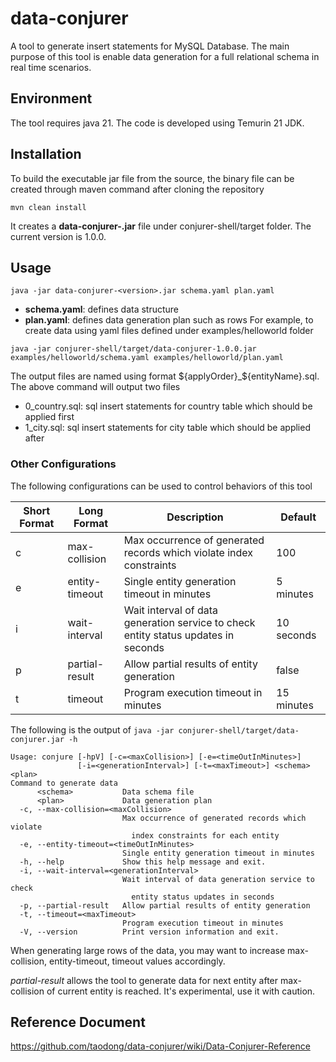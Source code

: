 # data-conjurer
A tool to generate insert statements for MySQL Database. The main purpose of this tool is enable data generation for a full relational schema in real time scenarios.
## Environment
The tool requires java 21. The code is developed using Temurin 21 JDK.
## Installation
To build the executable jar file from the source, the binary file can be created through maven command after cloning the repository
```shell
mvn clean install
```
It creates a **data-conjurer-<version>.jar** file under conjurer-shell/target folder. The current version is 1.0.0.
## Usage
```shell
java -jar data-conjurer-<version>.jar schema.yaml plan.yaml 
```
- **schema.yaml**: defines data structure
- **plan.yaml**: defines data generation plan such as rows
For example, to create data using yaml files defined under examples/helloworld folder
```shell
java -jar conjurer-shell/target/data-conjurer-1.0.0.jar examples/helloworld/schema.yaml examples/helloworld/plan.yaml
```
The output files are named using format ${applyOrder}_${entityName}.sql.
The above command will output two files
- 0_country.sql: sql insert statements for country table which should be applied first 
- 1_city.sql: sql insert statements for city table which should be applied after
### Other Configurations
The following configurations can be used to control behaviors of this tool

| Short Format | Long Format    | Description                                                                        | Default    |
|--------------|----------------|------------------------------------------------------------------------------------|------------|
| c            | max-collision  | Max occurrence of generated records which violate index constraints                | 100        |
| e            | entity-timeout | Single entity generation timeout in minutes                                        | 5 minutes  |
| i            | wait-interval  | Wait interval of data generation service to check entity status updates in seconds | 10 seconds |
| p            | partial-result | Allow partial results of entity generation                                         | false      |
| t            | timeout        | Program execution timeout in minutes                                               | 15 minutes |

The following is the output of `java -jar conjurer-shell/target/data-conjurer.jar -h`
```shell
Usage: conjure [-hpV] [-c=<maxCollision>] [-e=<timeOutInMinutes>]
               [-i=<generationInterval>] [-t=<maxTimeout>] <schema> <plan>
Command to generate data
      <schema>           Data schema file
      <plan>             Data generation plan
  -c, --max-collision=<maxCollision>
                         Max occurrence of generated records which violate
                           index constraints for each entity
  -e, --entity-timeout=<timeOutInMinutes>
                         Single entity generation timeout in minutes
  -h, --help             Show this help message and exit.
  -i, --wait-interval=<generationInterval>
                         Wait interval of data generation service to check
                           entity status updates in seconds
  -p, --partial-result   Allow partial results of entity generation
  -t, --timeout=<maxTimeout>
                         Program execution timeout in minutes
  -V, --version          Print version information and exit.
```
When generating large rows of the data, you may want to increase max-collision, entity-timeout, timeout values accordingly.

*partial-result* allows the tool to generate data for next entity after max-collision of current entity is reached. It's experimental, use it with caution.

## Reference Document
https://github.com/taodong/data-conjurer/wiki/Data-Conjurer-Reference

